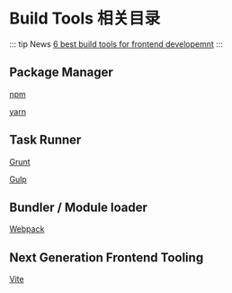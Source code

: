 # Build Tools 相关目录
::: tip News
[6 best build tools for frontend developemnt](https://www.developerdrive.com/best-build-tools-frontend-development/)
:::
## Package Manager
[npm](./npm.md)

[yarn](./yarn.md)

## Task Runner
[Grunt](./Grunt.md)

[Gulp](./Gulp.md)

## Bundler / Module loader
[Webpack](./Webpack.md)

## Next Generation Frontend Tooling
[Vite](https://vitejs.dev/)